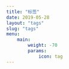 ```yaml
---
title: "标签"
date: 2019-05-28
layout: "tags"
slug: "tags"
menu:
    main:
        weight: -70
        params: 
            icon: tag
---
```

